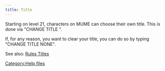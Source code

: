 ```yaml
---
title: Title
---
```


Starting on level 21, characters on MUME can choose their own title.
This is done via "CHANGE TITLE <new title>".

If, for any reason, you want to clear your title, you can do so by
typing "CHANGE TITLE NONE".

See also: [Rules Titles](Rules_Titles "wikilink")

[Category:Help files](Category:Help_files "wikilink")